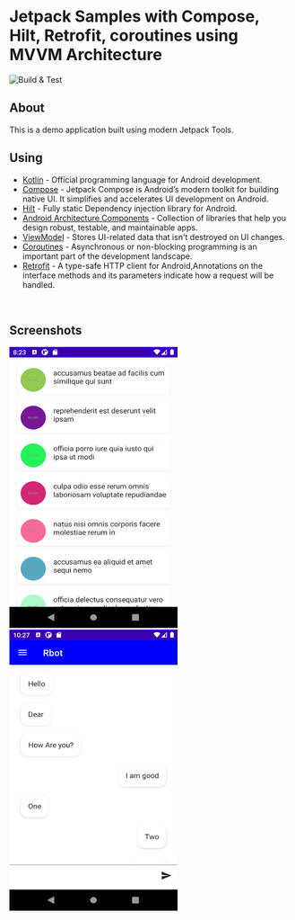 # Jetpack Samples with Compose, Hilt, Retrofit, coroutines using MVVM Architecture

![Build & Test](https://github.com/jaswinderwadali/mvvm-compose-hilt-sample/actions/workflows/android.yml/badge.svg)

## About
This is a demo application built using modern Jetpack Tools. 

## Using
- [Kotlin](https://kotlinlang.org/) - Official programming language for Android development.
- [Compose](https://developer.android.com/jetpack/compose) - Jetpack Compose is Android’s modern toolkit for building native UI. It simplifies and accelerates UI development on Android. 
- [Hilt](https://developer.android.com/training/dependency-injection/hilt-jetpack) - Fully static Dependency injection library for Android.
- [Android Architecture Components](https://developer.android.com/topic/libraries/architecture) - Collection of libraries that help you design robust, testable, and maintainable apps.
- [ViewModel](https://developer.android.com/topic/libraries/architecture/viewmodel) - Stores UI-related data that isn't destroyed on UI changes. 
- [Coroutines](https://kotlinlang.org/docs/reference/coroutines-overview.html) - Asynchronous or non-blocking programming is an important part of the development landscape.
- [Retrofit](https://square.github.io/retrofit/) - A type-safe HTTP client for Android,Annotations on the interface methods and its parameters indicate how a request will be handled.


<br/>

## Screenshots

<div align="left">
	   <img width="300" height="500" src="media/list.png" alt="screenshot">
	   <img width="300" height="500" src="media/chatscreen.png" alt="screenshot">
</div>
